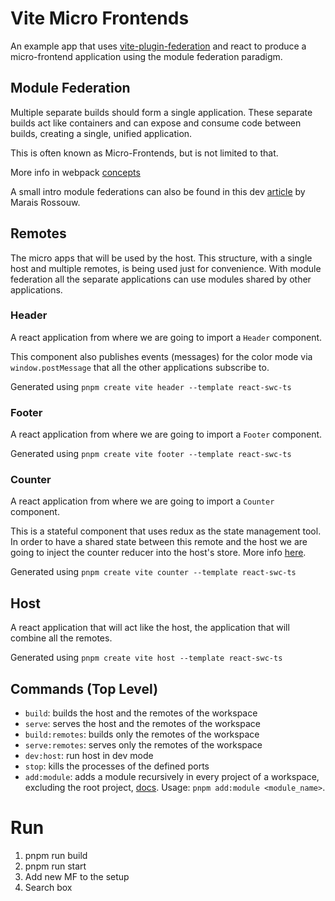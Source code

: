 # Vite Micro Frontends

An example app that uses [vite-plugin-federation](https://github.com/originjs/vite-plugin-federation) and react to produce a micro-frontend application using the module federation paradigm.

## Module Federation

Multiple separate builds should form a single application. These separate builds act like containers and can expose and consume code between builds, creating a single, unified application.

This is often known as Micro-Frontends, but is not limited to that.

More info in webpack [concepts](https://webpack.js.org/concepts/module-federation/)

A small intro module federations can also be found in this dev [article](https://dev.to/marais/webpack-5-and-module-federation-4j1i) by Marais Rossouw.

## Remotes

The micro apps that will be used by the host. This structure, with a single host and multiple remotes, is being used just for convenience. With module federation all the separate applications can use modules shared by other applications.

### Header

A react application from where we are going to import a `Header` component.

This component also publishes events (messages) for the color mode via `window.postMessage` that all the other applications subscribe to.

Generated using `pnpm create vite header --template react-swc-ts`

### Footer

A react application from where we are going to import a `Footer` component.

Generated using `pnpm create vite footer --template react-swc-ts`

### Counter

A react application from where we are going to import a `Counter` component.

This is a stateful component that uses redux as the state management tool. In order to have a shared state between this remote and the host we are going to inject the counter reducer into the host's store. More info [here](https://github.com/module-federation/module-federation-examples/tree/master/redux-reducer-injection).

Generated using `pnpm create vite counter --template react-swc-ts`

## Host

A react application that will act like the host, the application that will combine all the remotes.

Generated using `pnpm create vite host --template react-swc-ts`

## Commands (Top Level)

- `build`: builds the host and the remotes of the workspace
- `serve`: serves the host and the remotes of the workspace
- `build:remotes`: builds only the remotes of the workspace
- `serve:remotes`: serves only the remotes of the workspace
- `dev:host`: run host in dev mode
- `stop`: kills the processes of the defined ports
- `add:module`: adds a module recursively in every project of a workspace, excluding the root project, [docs](https://pnpm.io/cli/recursive). Usage: `pnpm add:module <module_name>`.



# Run
1. pnpm run build
2. pnpm run start
3. Add new MF to the setup
4. Search box 
